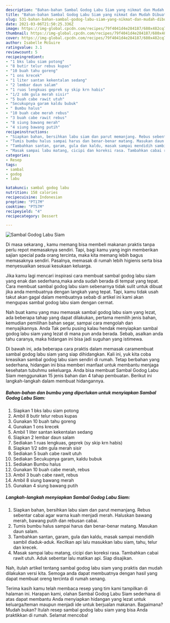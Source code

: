 ```yaml
---
description: "Bahan-bahan Sambal Godog Labu Siam yang nikmat dan Mudah Dibuat"
title: "Bahan-bahan Sambal Godog Labu Siam yang nikmat dan Mudah Dibuat"
slug: 531-bahan-bahan-sambal-godog-labu-siam-yang-nikmat-dan-mudah-dibuat
date: 2021-03-06T21:50:25.336Z
image: https://img-global.cpcdn.com/recipes/79f4041d4e284187/680x482cq70/sambal-godog-labu-siam-foto-resep-utama.jpg
thumbnail: https://img-global.cpcdn.com/recipes/79f4041d4e284187/680x482cq70/sambal-godog-labu-siam-foto-resep-utama.jpg
cover: https://img-global.cpcdn.com/recipes/79f4041d4e284187/680x482cq70/sambal-godog-labu-siam-foto-resep-utama.jpg
author: Isabelle McGuire
ratingvalue: 3.1
reviewcount: 5
recipeingredient:
- "1 bks labu siam potong"
- "8 butir telur rebus kupas"
- "10 buah tahu goreng"
- "1 ons krecek"
- "1 liter santan kekentalan sedang"
- "2 lembar daun salam"
- "1 ruas lengkuas geprek sy skip krn habis"
- "1/2 sdm gula merah sisir"
- "5 buah cabe rawit utuh"
- "Secukupnya garam kaldu bubuk"
- " Bumbu halus"
- "10 buah cabe merah rebus"
- "3 buah cabe rawit rebus"
- "8 siung bawang merah"
- "4 siung bawang putih"
recipeinstructions:
- "Siapkan bahan, bersihkan labu siam dan parut memanjang. Rebus sebentar cabai agar warna kuah menjadi merah. Haluskan bawang merah, bawang putih dan rebusan cabai."
- "Tumis bumbu halus sampai harus dan benar-benar matang. Masukan daun salam."
- "Tambahkan santan, garam, gula dan kaldu, masak sampai mendidih sambil diaduk-aduk. Kecilkan api lalu masukkan labu siam, tahu, telur dan krecek."
- "Masak sampai labu matang, cicipi dan koreksi rasa. Tambahkan cabai rawit utuh. Aduk sebentar lalu matikan api. Siap disajikan."
categories:
- Resep
tags:
- sambal
- godog
- labu

katakunci: sambal godog labu 
nutrition: 158 calories
recipecuisine: Indonesian
preptime: "PT17M"
cooktime: "PT57M"
recipeyield: "4"
recipecategory: Dessert

---
```



![Sambal Godog Labu Siam](https://img-global.cpcdn.com/recipes/79f4041d4e284187/680x482cq70/sambal-godog-labu-siam-foto-resep-utama.jpg)

Di masa  sekarang , kamu memang bisa membeli makanan praktis tanpa perlu repot memasaknya sendiri. Tapi, bagi kamu yang ingin memberikan sajian special pada orang tercinta, maka kita memang lebih bagus memasaknya sendiri. Pasalnya, memasak di rumah lebih higienis serta bisa menyesuaikan sesuai kesukaan keluarga.

Jika kamu lagi mencari inspirasi cara membuat sambal godog labu siam yang enak dan sederhana,maka anda sudah berada di tempat yang tepat. Cara membuat sambal godog labu siam  sebenarnya tidak sulit untuk dibuat jika anda membuatnya dengan langkah yang tepat. Tapi, kamu tidak usah takut akan gagal dalam membuatnya 
sebab di artikel ini kami akan mengupas sambal godog labu siam dengan cermat.  



Nah buat kamu yang mau memasak sambal godog labu siam yang lezat, ada beberapa tahap yang dapat dilakukan, pertama memilih jenis bahan, kemudian pemilihan bahan segar, sampai cara mengolah dan menyajikannya. Anda Tak perlu pusing kalau hendak menyiapkan sambal godog labu siam yang lezat di mana pun anda berada. Sebab, asalkan anda  tahu caranya, maka hidangan ini bisa jadi suguhan yang istimewa.

Di bawah ini, ada beberapa cara praktis  dalam memasak caramembuat sambal godog labu siam yang siap dihidangkan. Kali ini, yuk kita coba kreasikan sambal godog labu siam sendiri di rumah. Tetap berbahan yang sederhana, hidangan ini bisa memberi manfaat untuk membantu menjaga kesehatan tubuhmu sekeluarga. Anda bisa membuat Sambal Godog Labu Siam menggunakan 15 jenis bahan dan 4 tahap pembuatan. Berikut ini langkah-langkah dalam membuat hidangannya.

<!--inarticleads1-->

##### Bahan-bahan dan bumbu yang diperlukan untuk menyiapkan Sambal Godog Labu Siam:

1. Siapkan 1 bks labu siam potong
1. Ambil 8 butir telur rebus kupas
1. Gunakan 10 buah tahu goreng
1. Gunakan 1 ons krecek
1. Ambil 1 liter santan kekentalan sedang
1. Siapkan 2 lembar daun salam
1. Sediakan 1 ruas lengkuas, geprek (sy skip krn habis)
1. Siapkan 1/2 sdm gula merah sisir
1. Sediakan 5 buah cabe rawit utuh
1. Sediakan Secukupnya garam, kaldu bubuk
1. Sediakan  Bumbu halus
1. Gunakan 10 buah cabe merah, rebus
1. Ambil 3 buah cabe rawit, rebus
1. Ambil 8 siung bawang merah
1. Gunakan 4 siung bawang putih




<!--inarticleads2-->

##### Langkah-langkah menyiapkan Sambal Godog Labu Siam:

1. Siapkan bahan, bersihkan labu siam dan parut memanjang. Rebus sebentar cabai agar warna kuah menjadi merah. Haluskan bawang merah, bawang putih dan rebusan cabai.
1. Tumis bumbu halus sampai harus dan benar-benar matang. Masukan daun salam.
1. Tambahkan santan, garam, gula dan kaldu, masak sampai mendidih sambil diaduk-aduk. Kecilkan api lalu masukkan labu siam, tahu, telur dan krecek.
1. Masak sampai labu matang, cicipi dan koreksi rasa. Tambahkan cabai rawit utuh. Aduk sebentar lalu matikan api. Siap disajikan.




Nah, itulah artikel tentang  sambal godog labu siam  yang praktis dan mudah dilakukan versi kita. Semoga anda dapat membuatnya dengan hasil yang dapat membuat oreng tercinta di rumah senang. 

Terima kasih kamu telah membaca resep yang tim kami tampilkan di halaman ini. Harapan kami, olahan  Sambal Godog Labu Siam sederhana di atas dapat membantu Anda menyiapkan hidangan yang lezat untuk keluarga/teman maupun menjadi ide untuk berjualan makanan. Bagaimana? Mudah bukan? Itulah resep sambal godog labu siam yang bisa Anda praktikkan di rumah. Selamat mencoba!

